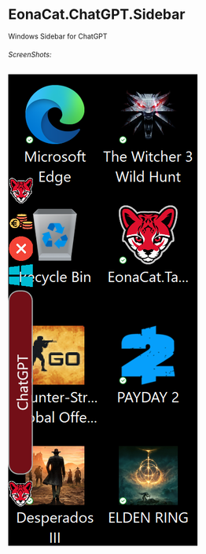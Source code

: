 # EonaCat.ChatGPT.Sidebar

Windows Sidebar for ChatGPT

###### ScreenShots:

![EonaCat ChatGPT Sidebar image 1](https://github.com/EonaCat/EonaCat-ChatGPT-Sidebar/blob/main/Screenshots/1.png?raw=true "EonaCat ChatGPT Sidebar image 1")